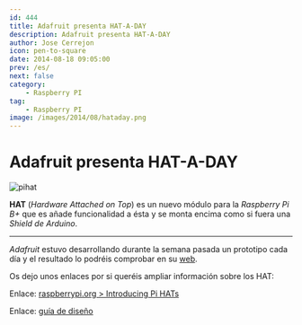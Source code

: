 ```yaml
---
id: 444
title: Adafruit presenta HAT-A-DAY
description: Adafruit presenta HAT-A-DAY
author: Jose Cerrejon
icon: pen-to-square
date: 2014-08-18 09:05:00
prev: /es/
next: false
category:
    - Raspberry PI
tag:
    - Raspberry PI
image: /images/2014/08/hataday.png
---
```


# Adafruit presenta HAT-A-DAY

![pihat](/images/2014/08/hataday.png)

**HAT** (_Hardware Attached on Top_) es un nuevo módulo para la _Raspberry Pi B+_ que es añade funcionalidad a ésta y se monta encima como si fuera una _Shield de Arduino_.

---

_Adafruit_ estuvo desarrollando durante la semana pasada un prototipo cada día y el resultado lo podréis comprobar en su [web](https://www.adafruit.com/blog/?s=%23hataday).

Os dejo unos enlaces por si queréis ampliar información sobre los HAT:

Enlace: [raspberrypi.org > Introducing Pi HATs](https://www.raspberrypi.org/introducing-raspberry-pi-hats/)

Enlace: [guía de diseño](https://github.com/raspberrypi/hats/blob/master/designguide.md)
